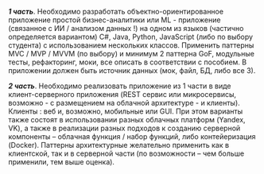 ***1 часть***. Необходимо разработать объектно-ориентированное приложение простой бизнес-аналитики или ML - приложение (связанное с ИИ / анализом данных !)  на одном из языков (частично определяется вариантом) C#, Java, Python, JavaScript (либо по выбору студента) с использованием нескольких классов. Применить паттерны MVC / MVP / MVVM (по выбору) и минимум 2 паттерна GoF, модульные тесты, рефакторинг, моки, все описать в соответствии с пособием. В приложении должен быть источник данных (мок, файл, БД, либо все 3).

***2 часть***.
Необходимо реализовать приложение из 1 части в виде клиент-серверного приложения (REST сервис или микросервисы, возможно - с размещением на облачной архитектуре -  и клиенты). Клиенты : веб и, возможно, мобильные или GUI. При этом варианты также состоят в использовании разных облачных платформ (Yandex, VK), а также в реализации разных подходов к созданию серверной компоненты –  облачная функция / набор функций, либо контейеризация (Docker). Паттерны архитектурные желательно применить как в клиентской, так и в серверной части (по возможности – чем больше применили, тем выше оценка). 